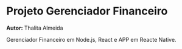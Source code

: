 # Projeto Gerenciador Financeiro

**Autor:** Thalita Almeida

Gerenciador Financeiro em Node.js,
React e APP em Reacte Native.
